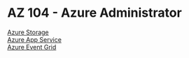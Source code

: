 # AZ 104 - Azure Administrator 

[Azure Storage](/Azure/azure-storage.md)  
[Azure App Service](/Azure/azure-app-service.md)  
[Azure Event Grid](/Azure/azure-event-grid.md)  

